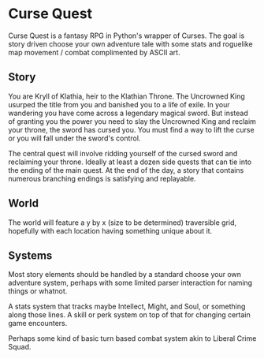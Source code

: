 # Curse Quest

Curse Quest is a fantasy RPG in Python's wrapper of Curses. The goal is story driven choose your own adventure tale with some stats and roguelike map movement / combat complimented by ASCII art.

## Story

You are Kryll of Klathia, heir to the Klathian Throne. The Uncrowned King usurped the title from you and banished you to a life of exile. In your wandering you have come across a legendary magical sword. But instead of granting you the power you need to slay the Uncrowned King and reclaim your throne, the sword has cursed you. You must find a way to lift the curse or you will fall under the sword's control.

The central quest will involve ridding yourself of the cursed sword and reclaiming your throne. Ideally at least a dozen side quests that can tie into the ending of the main quest. At the end of the day, a story that contains numerous branching endings is satisfying and replayable.

## World

The world will feature a y by x (size to be determined) traversible grid, hopefully with each location having something unique about it.

## Systems

Most story elements should be handled by a standard choose your own adventure system, perhaps with some limited parser interaction for naming things or whatnot.

A stats system that tracks maybe Intellect, Might, and Soul, or something along those lines. A skill or perk system on top of that for changing certain game encounters.

Perhaps some kind of basic turn based combat system akin to Liberal Crime Squad.
